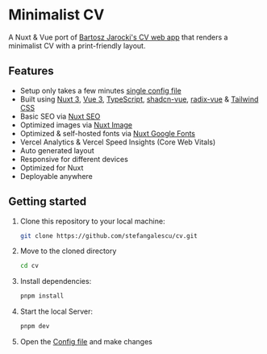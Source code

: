 # Minimalist CV

A Nuxt & Vue port of [Bartosz Jarocki's CV web app](https://github.com/BartoszJarocki/cv) that renders a minimalist CV with a print-friendly layout.

## Features

- Setup only takes a few minutes [single config file](./data/resume.ts)
- Built using [Nuxt 3](https://nuxt.com), [Vue 3](https://vuejs.org), [TypeScript](https://www.typescriptlang.org/), [shadcn-vue](https://shadcn-vue.com), [radix-vue](https://www.radix-vue.com/) & [Tailwind CSS](https://tailwindcss.com)
- Basic SEO via [Nuxt SEO](https://nuxtseo.com/)
- Optimized images via [Nuxt Image](https://image.nuxt.com/)
- Optimized & self-hosted fonts via [Nuxt Google Fonts](https://google-fonts.nuxtjs.org/)
- Vercel Analytics & Vercel Speed Insights (Core Web Vitals)
- Auto generated layout
- Responsive for different devices
- Optimized for Nuxt
- Deployable anywhere

## Getting started

1. Clone this repository to your local machine:

   ```bash
   git clone https://github.com/stefangalescu/cv.git
   ```

2. Move to the cloned directory

   ```bash
   cd cv
   ```

3. Install dependencies:

   ```bash
   pnpm install
   ```

4. Start the local Server:

   ```bash
   pnpm dev
   ```

5. Open the [Config file](./data/resume.ts) and make changes
